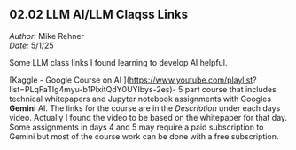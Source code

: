 ## 02.02 LLM AI/LLM Claqss Links ##


*Author:* Mike Rehner \
*Date:* 5/1/25


Some LLM class links I found learning to develop AI helpful.

[Kaggle - Google Course on AI ](https://www.youtube.com/playlist?
list=PLqFaTIg4myu-b1PlxitQdY0UYIbys-2es)- 5 part course that includes
technical whitepapers and Jupyter notebook assignments with Googles **Gemini**
AI. The links for the course are in the  *Description* under each days video.
Actually I found the video to be based on the whitepaper for that day. Some
assignments in days 4 and 5 may require a paid subscription to Gemini but most
of the course work can be done with a free subscription.